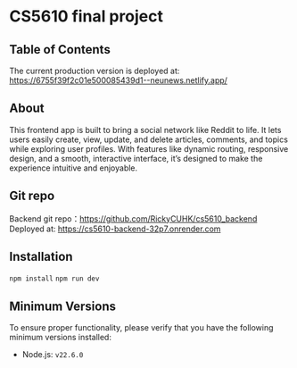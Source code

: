# CS5610 final project

## Table of Contents

The current production version is deployed at: https://6755f39f2c01e500085439d1--neunews.netlify.app/

## About

This frontend app is built to bring a social network like Reddit to life. It lets users easily create, view, update, and delete articles, comments, and topics while exploring user profiles. With features like dynamic routing, responsive design, and a smooth, interactive interface, it’s designed to make the experience intuitive and enjoyable.

## Git repo
Backend git repo：https://github.com/RickyCUHK/cs5610_backend
Deployed at: https://cs5610-backend-32p7.onrender.com

## Installation

`npm install`
`npm run dev`

## Minimum Versions

To ensure proper functionality, please verify that you have the following minimum versions installed:

- Node.js: `v22.6.0`
 
